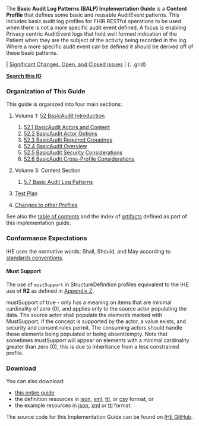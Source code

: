 The **Basic Audit Log Patterns (BALP) Implementation Guide** is a **Content Profile** that defines some basic and reusable AuditEvent patterns. This includes basic audit log profiles for FHIR RESTful operations to be used when there is not a more specific audit event defined. A focus is enabling Privacy centric AuditEvent logs that hold well formed indication of the Patient when they are the subject of the activity being recorded in the log. Where a more specific audit event can be defined it should be derived off of these basic patterns.

<div markdown="1" class="stu-note">

| [Significant Changes, Open, and Closed Issues](issues.html) |
{: .grid}

**[Search this IG](https://www.google.com/search?q=site%3Ahttps%3A%2F%2Fprofiles.ihe.net%2FITI%2FBasicAudit)**

</div>

### Organization of This Guide
This guide is organized into four main sections:

1. Volume 1: [52 BasicAudit Introduction](volume-1.html)
    1. [52.1 BasicAudit Actors and Content](volume-1.html#1521-basicaudit-actors-and-content)
    2. [52.2 BasicAudit Actor Options](volume-1.html#1522-basicaudit-actor-options)
    3. [52.3 BasicAudit Required Groupings](volume-1.html#1523-basicaudit-required-actor-grouping)
    4. [52.4 BasicAudit Overview](volume-1.html#1524-basicaudit-overview)
    5. [52.5 BasicAudit Security Considerations](volume-1.html#1525-basicaudit-security-considerations)
    6. [52.6 BasicAudit Cross-Profile Considerations](volume-1.html#1526-basicaudit-cross-profile-considerations)

2. Volume 3: Content Section
    1. [5.7 Basic Audit Log Patterns](content.html)
	
4. [Test Plan](testplan.html)

5. [Changes to other Profiles](other.html)

See also the [table of contents](toc.html) and
the index of [artifacts](artifacts.html) defined as part of this implementation guide.

### Conformance Expectations

IHE uses the normative words: Shall, Should, and May according to [standards conventions](https://profiles.ihe.net/GeneralIntro/ch-E.html).

#### Must Support

The use of ```mustSupport``` in StructureDefinition profiles equivalent to the IHE use of **R2** as defined in [Appendix Z](https://profiles.ihe.net/ITI/TF/Volume2/ch-Z.html#z.10-profiling-conventions-for-constraints-on-fhir).

mustSupport of true - only has a meaning on items that are minimal cardinality of zero (0), and applies only to the source actor populating the data. The source actor shall populate the elements marked with MustSupport, if the concept is supported by the actor, a value exists, and security and consent rules permit. 
The consuming actors should handle these elements being populated or being absent/empty. 
Note that sometimes mustSupport will appear on elements with a minimal cardinality greater than zero (0), this is due to inheritance from a less constrained profile.

### Download 

You can also download:

* [this entire guide](full-ig.zip)
* the definition resources in [json](definitions.json.zip), [xml](definitions.xml.zip), [ttl](definitions.ttl.zip), or [csv](csvs.zip) format, or
* the example resources in [json](examples.json.zip), [xml](examples.xml.zip) or [ttl](examples.ttl.zip) format.

The source code for this Implementation Guide can be found on [IHE GitHub](https://github.com/IHE/ITI.BasicAudit).
